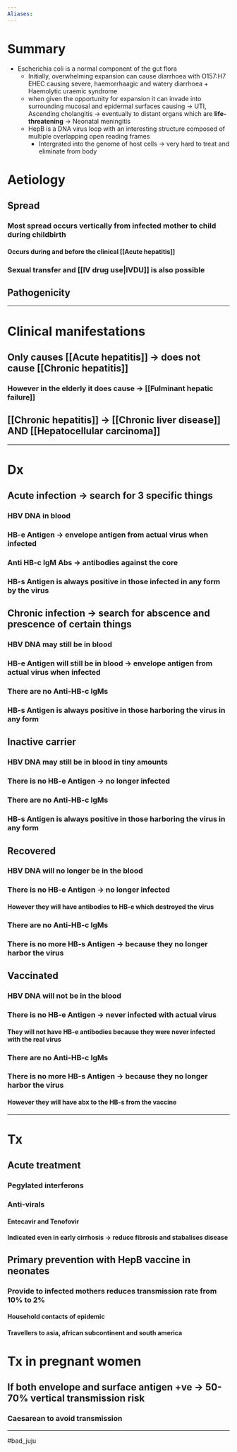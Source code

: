 ```yaml
---
Aliases:
---
```

# Summary
-   Escherichia coli is a normal component of the gut flora
    -   Initially, overwhelming expansion can cause diarrhoea with O157:H7 EHEC causing severe, haemorrhaagic and watery diarrhoea + Haemolytic uraemic syndrome
    -   when given the opportunity for expansion it can invade into surrounding mucosal and epidermal surfaces causing → UTI, Ascending cholangitis → eventually to distant organs which are **life-threatening** → Neonatal meningitis
    -   HepB is a DNA virus loop with an interesting structure composed of multiple overlapping open reading frames 
		-   Intergrated into the genome of host cells -> very hard to treat and eliminate from body
	
# Aetiology
## Spread
### Most spread occurs vertically from infected mother to child during childbirth
#### Occurs during and before the clinical [[Acute hepatitis]]
### Sexual transfer and [[IV drug use|IVDU]] is also possible
## Pathogenicity

---
# Clinical manifestations
## Only causes [[Acute hepatitis]] -> does not cause [[Chronic hepatitis]]
### However in the elderly it does cause -> [[Fulminant hepatic failure]]
## [[Chronic hepatitis]] -> [[Chronic liver disease]] AND [[Hepatocellular carcinoma]]

---
# Dx
## Acute infection -> search for 3 specific things
### HBV DNA in blood
### HB-e Antigen -> envelope antigen from actual virus when infected
### **Anti HB-c IgM Abs** -> antibodies against the core 
### HB-s Antigen is always positive in those infected in any form by the virus
## Chronic infection -> search for abscence and prescence of certain things
### HBV DNA may still be in blood
### HB-e Antigen will still be in blood -> envelope antigen from actual virus when infected
### **There are no Anti-HB-c IgMs**
### HB-s Antigen is always positive in those harboring the virus in any form
## Inactive carrier 
### HBV DNA may still be in blood in tiny amounts
### **There is no HB-e Antigen** -> no longer infected
### **There are no Anti-HB-c IgMs**
### HB-s Antigen is always positive in those harboring the virus in any form
## Recovered 
### HBV DNA will **no longer be in the blood**
### **There is no HB-e Antigen** -> no longer infected
#### However they will have antibodies to HB-e which destroyed the virus
### **There are no Anti-HB-c IgMs**
### **There is no more HB-s Antigen** -> because they no longer harbor the virus
## Vaccinated
### HBV DNA will **not be in the blood**
### **There is no HB-e Antigen** -> never infected with actual virus
#### They will not have HB-e antibodies because they were never infected with the real virus
### **There are no Anti-HB-c IgMs**
### **There is no more HB-s Antigen** -> because they no longer harbor the virus
#### **However** they will have abx to the HB-s from the vaccine 

---
# Tx 
## Acute treatment
### Pegylated interferons
### Anti-virals
#### Entecavir and Tenofovir
#### Indicated even in early cirrhosis -> reduce fibrosis and stabalises disease
## Primary prevention with HepB vaccine in neonates
### Provide to infected mothers reduces transmission rate from 10% to 2% 
#### Household contacts of epidemic
#### Travellers to asia, african subcontinent and south america

# Tx in pregnant women
## If both envelope and surface antigen +ve -> 50-70% vertical transmission risk
### Caesarean to avoid transmission 



---
#bad_juju 